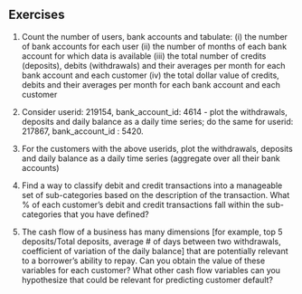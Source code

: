 ## Exercises
1. Count the number of users, bank accounts and tabulate:
(i) the number of bank accounts for each user
(ii) the number of months of each bank account for which data is available
(iii) the total number of credits (deposits), debits (withdrawals) and their averages per month for each bank account and each customer
(iv) the total dollar value of credits, debits and their averages per month for each bank account and each customer

2. Consider userid: 219154, bank_account_id: 4614  - plot the withdrawals, deposits and daily balance as a daily time series; do the same for userid: 217867, bank_account_id : 5420.
3. For the customers with the above userids, plot the withdrawals, deposits and daily balance as a daily time series (aggregate over all their bank accounts)
4. Find a way to classify debit and credit transactions into a manageable set of sub-categories based on the description of the transaction. What % of each customer’s debit and credit transactions fall within the sub-categories that you have defined? 
5. The cash flow of a business has many dimensions [for example, top 5 deposits/Total deposits,  average # of days between two withdrawals, coefficient of variation of the daily balance] that are potentially relevant to a borrower’s ability to repay. Can you obtain the value of these variables for each customer? What other cash flow variables can you hypothesize that could be relevant for predicting customer default?

